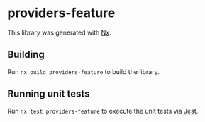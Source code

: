 # providers-feature

This library was generated with [Nx](https://nx.dev).

## Building

Run `nx build providers-feature` to build the library.

## Running unit tests

Run `nx test providers-feature` to execute the unit tests via [Jest](https://jestjs.io).
